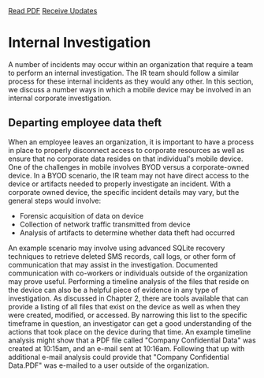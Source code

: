 <div class="cta-banner">
  <a class="cta-banner-pdf" href="https://info.nowsecure.com/IRforAndroidandiOS_PDFRequest.html">Read PDF<i class="fa fa-file-pdf-o"></i></a>
  <a class="cta-banner-update" href="https://info.nowsecure.com/IRforAndroidandiOS_Updates.html">Receive Updates<i class="fa fa-bell-o"></i></a>
</div>

# Internal Investigation
A number of incidents may occur within an organization that require a team to perform an internal investigation. The IR team should follow a similar process for these internal incidents as they would any other. In this section, we discuss a number ways in which a mobile device may be involved in an internal corporate investigation.

## Departing employee data theft
When an employee leaves an organization, it is important to have a process in place to properly disconnect access to corporate resources as well as ensure that no corporate data resides on that individual's mobile device. One of the challenges in mobile involves BYOD versus a corporate-owned device. In a BYOD scenario, the IR team may not have direct access to the device or artifacts needed to properly investigate an incident. With a corporate owned device, the specific incident details may vary, but the general steps would involve:

* Forensic acquisition of data on device
* Collection of network traffic transmitted from device
* Analysis of artifacts to determine whether data theft had occurred

An example scenario may involve using advanced SQLite recovery techniques to retrieve deleted SMS records, call logs, or other form of communication that may assist in the investigation. Documented communication with co-workers or individuals outside of the organization may prove useful. Performing a timeline analysis of the files that reside on the device can also be a helpful piece of evidence in any type of investigation. As discussed in Chapter 2, there are tools available that can provide a listing of all files that exist on the device as well as when they were created, modified, or accessed. By narrowing this list to the specific timeframe in question, an investigator can get a good understanding of the actions that took place on the device during that time. An example timeline analysis might show that a PDF file called "Company Confidential Data" was created at 10:15am, and an e-mail sent at 10:16am. Following that up with additional e-mail analysis could provide that "Company Confidential Data.PDF" was e-mailed to a user outside of the organization.



